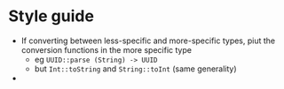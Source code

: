 # Style guide

* If converting between less-specific and more-specific types, piut the conversion functions in the more specific type
  * eg `UUID::parse (String) -> UUID`
  * but `Int::toString` and `String::toInt` \(same generality\)
* 
